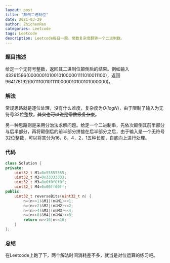 ```yaml
---
layout: post
title: "颠倒二进制位"
date: 2021-03-29
author: ZhichenRen
categories: Leetcode
tags: Leetcode
description: Leetcode每日一题，常数复杂度翻转一个二进制数。
---
```

### 题目描述
给定一个无符号整数，返回其二进制位颠倒后的结果。例如输入43261596(00000010100101000001111010011100)，返回964176192(00111001011110000010100101000000)。

### 解法
常规思路就是逐位处理，没有什么难度，复杂度为$O(logN)$，由于限制了输入为无符号32位整数，~~其实也可以说是常数级复杂度~~。

另一种思路则是采用分治法求解问题。给定一个二进制串，先依次颠倒其前半部分与后半部分，再将颠倒后的前半部分拼接在后半部分之后，由于输入是一个无符号32位整数，可以将其分为16，8，4，2，1五种长度，自底向上进行处理。

### 代码
```c++
class Solution {
private:
    uint32_t M1=0x55555555;
    uint32_t M2=0x33333333;
    uint32_t M3=0x0f0f0f0f;
    uint32_t M4=0x00ff00ff;
public:
    uint32_t reverseBits(uint32_t n) {
        n=(n>>1)&M1|(n&M1)<<1;
        n=(n>>2)&M2|(n&M2)<<2;
        n=(n>>4)&M3|(n&M3)<<4;
        n=(n>>8)&M4|(n&M4)<<8;
        return n>>16|n<<16;
    }
};
```

### 总结
在Leetcode上跑了下，两个解法时间消耗差不多，就当是对位运算的练习吧。